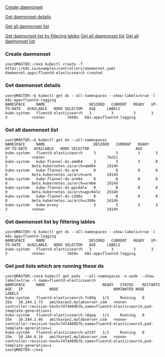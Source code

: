 

[Create daemonset](https://github.com/amitkarpe/kubernetes_exam/blob/master/docs/readme.md#create-daemonset)

[Get daemonset details](https://github.com/amitkarpe/kubernetes_exam/blob/master/docs/readme.md#get-daemonset-details)

[Get all daemonset list](link)

[Get daemonset list by filtering lables](link)
[Get all daemonset list](link)
[Get all daemonset list](link)




### Create daemonset

```shell_session
user@MASTER:~/ex$ kubectl create -f https://k8s.io/examples/controllers/daemonset.yaml
daemonset.apps/fluentd-elasticsearch created
```
### Get daemonset details

```ShellSession
user@MASTER:~$ kubectl get ds --all-namespaces --show-labels=true -l k8s-app=fluentd-logging
NAMESPACE     NAME                    DESIRED   CURRENT   READY   UP-TO-DATE   AVAILABLE   NODE SELECTOR   AGE     LABELS
kube-system   fluentd-elasticsearch   3         3         3       3            3           <none>          7m50s   k8s-app=fluentd-logging
```

### Get all daemonset list

```ShellSession
user@MASTER:~$ kubectl get ds --all-namespaces
NAMESPACE     NAME                      DESIRED   CURRENT   READY   UP-TO-DATE   AVAILABLE   NODE SELECTOR                     AGE
kube-system   fluentd-elasticsearch     3         3         3       3            3           <none>                            7m22s
kube-system   kube-flannel-ds-amd64     3         3         3       0            3           beta.kubernetes.io/arch=amd64     2d14h
kube-system   kube-flannel-ds-arm       0         0         0       0            0           beta.kubernetes.io/arch=arm       2d14h
kube-system   kube-flannel-ds-arm64     0         0         0       0            0           beta.kubernetes.io/arch=arm64     2d14h
kube-system   kube-flannel-ds-ppc64le   0         0         0       0            0           beta.kubernetes.io/arch=ppc64le   2d14h
kube-system   kube-flannel-ds-s390x     0         0         0       0            0           beta.kubernetes.io/arch=s390x     2d14h
kube-system   kube-proxy                3         3         3       3            3           <none>                            2d14h

```

### Get daemonset list by filtering lables

```Shell
user@MASTER:~$ kubectl get ds --all-namespaces --show-labels=true -l k8s-app=fluentd-logging
NAMESPACE     NAME                    DESIRED   CURRENT   READY   UP-TO-DATE   AVAILABLE   NODE SELECTOR   AGE     LABELS
kube-system   fluentd-elasticsearch   3         3         3       3            3           <none>          7m50s   k8s-app=fluentd-logging
```

###  Get pod lists which are running these ds

```
user@MASTER:~/ex$ kubectl get pods  --all-namespaces -o wide --show-labels=true -l name=fluentd-elasticsearch
NAMESPACE     NAME                          READY   STATUS    RESTARTS   AGE   IP            NODE                         NOMINATED NODE   LABELS
kube-system   fluentd-elasticsearch-7v89q   1/1     Running   0          35m   10.244.1.73   amitkarpe3.mylabserver.com   <none>           controller-revision-hash=7474489b7b,name=fluentd-elasticsearch,pod-template-generation=1
kube-system   fluentd-elasticsearch-l8gwq   1/1     Running   0          35m   10.244.2.46   amitkarpe2.mylabserver.com   <none>           controller-revision-hash=7474489b7b,name=fluentd-elasticsearch,pod-template-generation=1
kube-system   fluentd-elasticsearch-w224f   1/1     Running   0          35m   10.244.0.14   amitkarpe1.mylabserver.com   <none>           controller-revision-hash=7474489b7b,name=fluentd-elasticsearch,pod-template-generation=1
user@MASTER:~/ex$
```
<!--stackedit_data:
eyJoaXN0b3J5IjpbLTE4ODQyODEyOTVdfQ==
-->